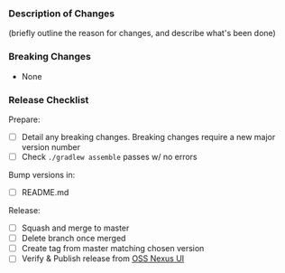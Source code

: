 ### Description of Changes

(briefly outline the reason for changes, and describe what's been done)

### Breaking Changes

- None

### Release Checklist

Prepare:

- [ ] Detail any breaking changes. Breaking changes require a new major version number
- [ ] Check `./gradlew assemble` passes w/ no errors

Bump versions in:

- [ ] README.md

Release:

- [ ] Squash and merge to master
- [ ] Delete branch once merged
- [ ] Create tag from master matching chosen version
- [ ] Verify & Publish release from [OSS Nexus UI](https://oss.sonatype.org/#stagingRepositories)
